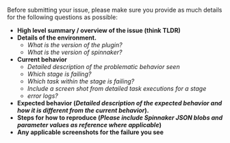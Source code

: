 Before submitting your issue, please make sure you provide as much details for
the following questions as possible:

- **High level summary / overview of the issue (think TLDR)**
- **Details of the environment.**
    - _What is the version of the plugin?_
    - _What is the version of spinnaker?_
- **Current behavior**
    - _Detailed description of the problematic behavior seen_
    - _Which stage is failing?_
    - _Which task within the stage is failing?_
    - _Include a screen shot from detailed task executions for a stage_
    - _error logs?_
- **Expected behavior (_Detailed description of the expected behavior and how it is different from the current behavior_).**
- **Steps for how to reproduce (_Please include Spinnaker JSON blobs and parameter values as reference where applicable_)**
- **Any applicable screenshots for the failure you see**

